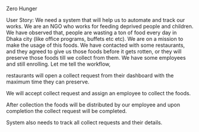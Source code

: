 Zero Hunger 

User Story: We need a system that will help us to automate and track our works. We are an NGO who works for feeding deprived people and children. We have observed that, people are wasting a ton of food every day in Dhaka city (like office programs, buffets etc etc). We are on a mission to make the usage of this foods. We have contacted with some restaurants, and they agreed to give us those foods before it gets rotten, or they will preserve those foods till we collect from them. We have some employees and still enrolling. Let me tell the workflow,  

restaurants will open a collect request from their dashboard with the maximum time they can preserve. 

We will accept collect request and assign an employee to collect the foods. 

After collection the foods will be distributed by our employee and upon completion the collect request will be completed. 

System also needs to track all collect requests and their details. 
